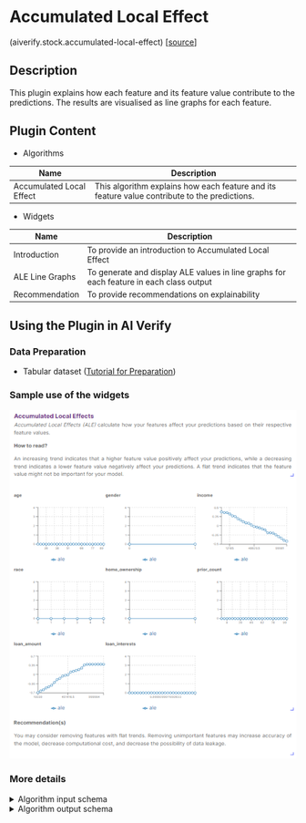 # Accumulated Local Effect
(aiverify.stock.accumulated-local-effect) [[source](https://github.com/IMDA-BTG/aiverify/tree/main/stock-plugins/aiverify.stock.accumulated-local-effect)]

## Description

This plugin explains how each feature and its feature value contribute to the predictions. The results are visualised as line graphs for each feature.

## Plugin Content
- Algorithms
  
| Name                    | Description                                                                                                    |
| ----------------------- | -------------------------------------------------------------------------------------------------------------- |
| Accumulated Local Effect | This algorithm explains how each feature and its feature value contribute to the predictions. |


- Widgets

| Name            | Description                                                                            |
| --------------- | -------------------------------------------------------------------------------------- |
| Introduction    | To provide an introduction to Accumulated Local Effect                        |
| ALE Line Graphs | To generate and display ALE values in line graphs for each feature in each class output |
| Recommendation  | To provide recommendations on explainability                               |

## Using the Plugin in AI Verify
### Data Preparation
- Tabular dataset ([Tutorial for Preparation](../how_to/prepare_tabular.ipynb))


### Sample use of the widgets

![ALE sample](../images/ale_sample.png)


### More details
<details>
<summary> Algorithm input schema </summary>

```json
{
    "title": "Algorithm Plugin Input Arguments",
    "description": "A schema for algorithm plugin input arguments",
    "type": "object",
    "properties": {
    }
}
```

</details>

<details>
<summary>Algorithm output schema </summary>

```json
{
    "title": "Algorithm Plugin Output Arguments",
    "description": "A schema for algorithm plugin output arguments",
    "type": "object",
    "required": [
      "feature_names",
      "results"
    ],
    "minProperties": 1,
    "properties": {
      "feature_names": {
        "type": "array",
        "description": "Array of feature names",
        "minItems": 1,
        "items": {
          "type": "string"
        }
      },
      "results": {
        "title": "Matrix of feature values (# feature names)",
        "description": "The results of feature names",
        "type": "array",
        "minItems": 1,
        "items": {
          "description": "Results of indices, ale, and size",
          "type": "object",
          "required": [
            "indices",
            "ale",
            "size"
          ],
          "minProperties": 3,
          "properties": {
            "indices": {
              "title": "Indices",
              "type": "array",
              "minItems": 1,
              "items": {
                "type": "number"
              }
            },
            "ale": {
              "title": "ale (# of indices)",
              "type": "array",
              "minItems": 1,
              "items": {
                "type": "number"
              }
            },
            "size": {
              "title": "size (# of indices)",
              "type": "array",
              "minItems": 1,
              "items": {
                "type": "number"
              }
            }
          }
        }
      }
    }
  }
```

</details>